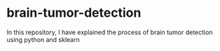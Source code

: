 # brain-tumor-detection
In this repository, I have explained the process of brain tumor detection using python and sklearn
